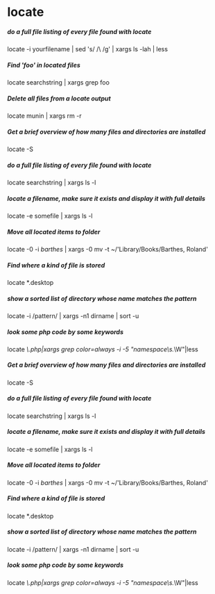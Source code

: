 # locate

##### do a full file listing of every file found with locate

   locate  -i yourfilename | sed 's/ /\\ /g' | xargs ls -lah | less

##### Find 'foo' in located files

   locate  searchstring | xargs grep foo

##### Delete all files from a locate output

   locate  munin | xargs rm -r

##### Get a brief overview of how many files and directories are installed

   locate  -S

##### do a full file listing of every file found with locate

   locate  searchstring | xargs ls -l

##### locate a filename, make sure it exists and display it with full details

   locate  -e somefile | xargs ls -l

##### Move all located items to folder

   locate  -0 -i *barthes* | xargs -0 mv -t ~/'Library/Books/Barthes, Roland'

##### Find where a kind of file is stored

   locate  *.desktop

##### show a sorted list of directory whose name matches the pattern

   locate  -i /pattern/ | xargs -n1 dirname | sort -u

##### look some php code by some keywords

   locate  *\\.php|xargs grep color=always -i -5  "namespace\s.*\W"|less

##### Get a brief overview of how many files and directories are installed

   locate  -S

##### do a full file listing of every file found with locate

   locate  searchstring | xargs ls -l

##### locate a filename, make sure it exists and display it with full details

   locate  -e somefile | xargs ls -l

##### Move all located items to folder

   locate  -0 -i *barthes* | xargs -0 mv -t ~/'Library/Books/Barthes, Roland'

##### Find where a kind of file is stored

   locate  *.desktop

##### show a sorted list of directory whose name matches the pattern

   locate  -i /pattern/ | xargs -n1 dirname | sort -u

##### look some php code by some keywords

   locate  *\\.php|xargs grep color=always -i -5  "namespace\s.*\W"|less
